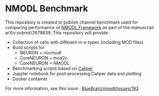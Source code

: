 # NMODL Benchmark

This repository is created to publish channel benchmark used for comparing performance of
[NMODL Framework](https://github.com/BlueBrain/nmodl) as part of the manuscript arXiv:submit/2678839. This repository will provide :
* Collection of cells with different m-e types (including MOD files)
* Build scripts for
  * NEURON + nocmodl
  * CoreNEURON + mod2c
  * CoreNEURON + NMODL
* Benchmarking scripts based on [Caliper](https://github.com/LLNL/Caliper)
* Jupyter notebook for post-processing Caliper data and plotting
* Docker container

For more information, see this issue : [BlueBrain/nmodl/issues/193](https://github.com/BlueBrain/nmodl/issues/193)
